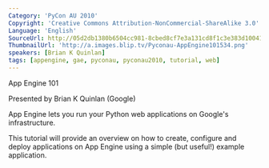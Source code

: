 ```yaml
---
Category: 'PyCon AU 2010'
Copyright: 'Creative Commons Attribution-NonCommercial-ShareAlike 3.0'
Language: 'English'
SourceUrl: http://05d2db1380b6504cc981-8cbed8cf7e3a131cd8f1c3e383d10041.r93.cf2.rackcdn.com/pycon-au-2010/458_pyconau-2010-app-engine-101.flv
ThumbnailUrl: 'http://a.images.blip.tv/Pyconau-AppEngine101534.png'
speakers: [Brian K Quinlan]
tags: [appengine, gae, pyconau, pyconau2010, tutorial, web]
---
```

App Engine 101

Presented by Brian K Quinlan (Google)

App Engine lets you run your Python web applications on Google's
infrastructure.

This tutorial will provide an overview on how to create, configure and deploy
applications on App Engine using a simple (but useful!) example application.

